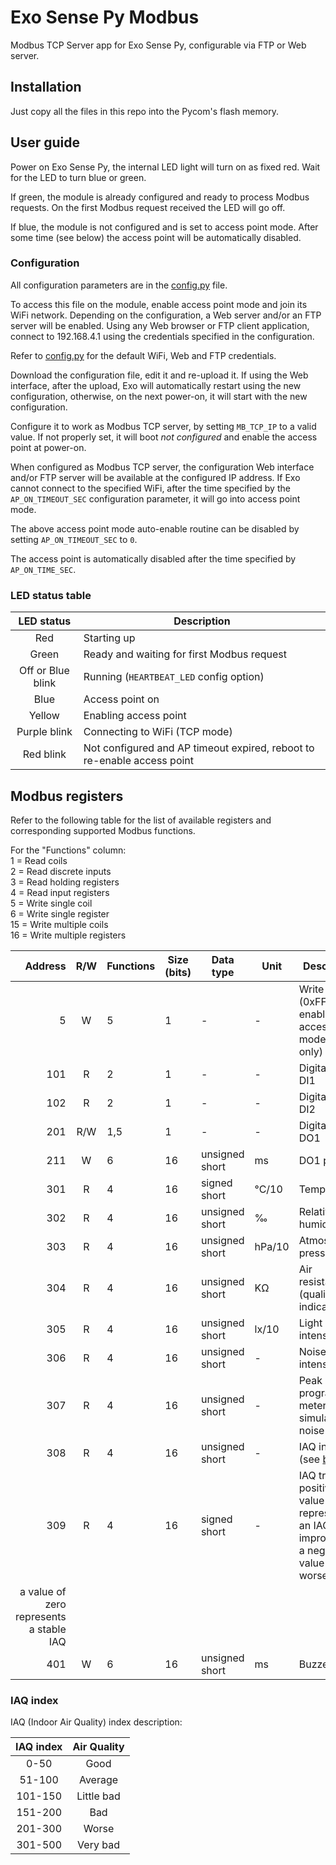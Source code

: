 # Exo Sense Py Modbus
Modbus TCP Server app for Exo Sense Py, configurable via FTP or Web server.

## Installation
Just copy all the files in this repo into the Pycom's flash memory.

## User guide
Power on Exo Sense Py, the internal LED light will turn on as fixed red. Wait for the LED to turn blue or green.

If green, the module is already configured and ready to process Modbus requests. On the first Modbus request received 
the LED will go off.

If blue, the module is not configured and is set to access point mode. After some time (see below) the access point will
 be automatically disabled.

### Configuration

All configuration parameters are in the [config.py](config.py) file.

To access this file on the module, enable access point mode and join its WiFi network. Depending on the configuration, 
a Web server and/or an FTP server will be enabled. Using any Web browser or FTP client application, connect to 
192.168.4.1 using the credentials specified in the configuration.

Refer to [config.py](config.py) for the default WiFi, Web and FTP credentials.

Download the configuration file, edit it and re-upload it. If using the Web interface, after the upload, Exo will 
automatically restart using the new configuration, otherwise, on the next power-on, it will start with the new 
configuration.

Configure it to work as Modbus TCP server, by setting `MB_TCP_IP` to a valid value. If not properly set, it will boot 
 _not configured_ and enable the access point at power-on.

When configured as Modbus TCP server, the configuration Web interface and/or FTP server will be available at the 
configured IP address. If Exo cannot connect to the specified WiFi, after the time specified by the `AP_ON_TIMEOUT_SEC` 
configuration parameter, it will go into access point mode.


The above access point mode auto-enable routine can be disabled by setting `AP_ON_TIMEOUT_SEC` to `0`.

The access point is automatically disabled after the time specified by `AP_ON_TIME_SEC`.

### LED status table

|LED status|Description|
|:--------:|-----------|
|Red|Starting up|
|Green|Ready and waiting for first Modbus request|
|Off or Blue blink|Running (`HEARTBEAT_LED` config option)|
|Blue|Access point on|
|Yellow|Enabling access point|
|Purple blink|Connecting to WiFi (TCP mode)|
|Red blink|Not configured and AP timeout expired, reboot to re-enable access point|

## Modbus registers

Refer to the following table for the list of available registers and corresponding supported Modbus functions.

For the "Functions" column:    
1 = Read coils    
2 = Read discrete inputs    
3 = Read holding registers    
4 = Read input registers    
5 = Write single coil    
6 = Write single register    
15 = Write multiple coils    
16 = Write multiple registers    

|Address|R/W|Functions|Size (bits)|Data type|Unit|Description|
|------:|:-:|---------|----|---------|----|-----------|
|5|W|5|1|-|-|Write ON (0xFF00) to enable access point mode (RTU only)|
|101|R|2|1|-|-|Digital input DI1|
|102|R|2|1|-|-|Digital input DI2|
|201|R/W|1,5|1|-|-|Digital output DO1|
|211|W|6|16|unsigned short|ms|DO1 pulse|
|301|R|4|16|signed short|&deg;C/10|Temperature|
|302|R|4|16|unsigned short|&permil;|Relative humidity|
|303|R|4|16|unsigned short|hPa/10|Atmospheric pressure|
|304|R|4|16|unsigned short|K&#8486;|Air resistance (quality indication)|
|305|R|4|16|unsigned short|lx/10|Light intensity|
|306|R|4|16|unsigned short|-|Noise intensity|
|307|R|4|16|unsigned short|-|Peak programme meter simulation on noise value|
|308|R|4|16|unsigned short|-|IAQ index (see [below](#iaq-index))|
|309|R|4|16|signed short|-|IAQ trend: a positive value represents an IAQ improvement, a negative value an IAQ worsening, 
a value of zero represents a stable IAQ|
|401|W|6|16|unsigned short|ms|Buzzer beep|

### IAQ index

IAQ (Indoor Air Quality) index description:

|IAQ index|Air Quality|
|:-------:|:---------:|
|0-50|Good|
|51-100|Average|
|101-150|Little bad|
|151-200|Bad|
|201-300|Worse|
|301-500|Very bad|

